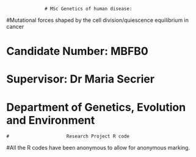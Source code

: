                   # MSc Genetics of human disease:
#Mutational forces shaped by the cell division/quiescence equilibrium in cancer
 #                      Candidate Number: MBFB0
  #                   Supervisor: Dr Maria Secrier 
   #            Department of Genetics, Evolution and Environment
    #                     Research Project R code
#All the R codes have been anonymous to allow for anonymous marking.

